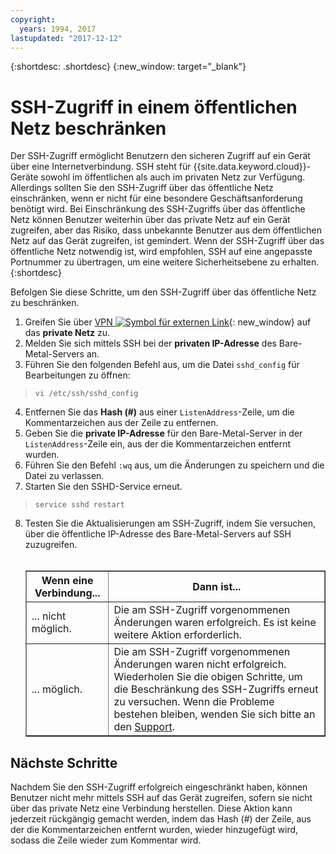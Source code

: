 ```yaml
---
copyright:
  years: 1994, 2017
lastupdated: "2017-12-12"
---
```


{:shortdesc: .shortdesc}
{:new_window: target="_blank"}

# SSH-Zugriff in einem öffentlichen Netz beschränken

Der SSH-Zugriff ermöglicht Benutzern den sicheren Zugriff auf ein Gerät über eine Internetverbindung. SSH steht für {{site.data.keyword.cloud}}-Geräte sowohl im öffentlichen als auch im privaten Netz zur Verfügung. Allerdings sollten Sie den SSH-Zugriff über das öffentliche Netz einschränken, wenn er nicht für eine besondere Geschäftsanforderung benötigt wird. Bei Einschränkung des SSH-Zugriffs über das öffentliche Netz können Benutzer weiterhin über das private Netz auf ein Gerät zugreifen, aber das Risiko, dass unbekannte Benutzer aus dem öffentlichen Netz auf das Gerät zugreifen, ist gemindert. Wenn der SSH-Zugriff über das öffentliche Netz notwendig ist, wird empfohlen, SSH auf eine angepasste Portnummer zu übertragen, um eine weitere Sicherheitsebene zu erhalten.
{:shortdesc}

Befolgen Sie diese Schritte, um den SSH-Zugriff über das öffentliche Netz zu beschränken.
1. Greifen Sie über [VPN ![Symbol für externen Link](../../icons/launch-glyph.svg "Symbol für externen Link")](http://www.softlayer.com/vpn-access){: new_window} auf das **private Netz** zu.
2. Melden Sie sich mittels SSH bei der **privaten IP-Adresse** des Bare-Metal-Servers an.
3. Führen Sie den folgenden Befehl aus, um die Datei `sshd_config` für Bearbeitungen zu öffnen:
  > `vi /etc/ssh/sshd_config`
4. Entfernen Sie das **Hash (#)** aus einer `ListenAddress`-Zeile, um die Kommentarzeichen aus der Zeile zu entfernen.
5. Geben Sie die **private IP-Adresse** für den Bare-Metal-Server in der `ListenAddress`-Zeile ein, aus der die Kommentarzeichen entfernt wurden.
6. Führen Sie den Befehl `:wq` aus, um die Änderungen zu speichern und die Datei zu verlassen.
7. Starten Sie den SSHD-Service erneut.
  > `service sshd restart`
8. Testen Sie die Aktualisierungen am SSH-Zugriff, indem Sie versuchen, über die öffentliche IP-Adresse des Bare-Metal-Servers auf SSH zuzugreifen.<br><br><table border="1"><tr><th>Wenn eine Verbindung...</th><th>Dann ist...</th></tr><tr><td>... nicht möglich.</td><td>Die am SSH-Zugriff vorgenommenen Änderungen waren erfolgreich. Es ist keine weitere Aktion erforderlich.</td></tr><tr><td>... möglich.</td><td>Die am SSH-Zugriff vorgenommenen Änderungen waren nicht erfolgreich. Wiederholen Sie die obigen Schritte, um die Beschränkung des SSH-Zugriffs erneut zu versuchen. Wenn die Probleme bestehen bleiben, wenden Sie sich bitte an den [Support](https://control.softlayer.com/).</td></tr></table>

## Nächste Schritte

Nachdem Sie den SSH-Zugriff erfolgreich eingeschränkt haben, können Benutzer nicht mehr mittels SSH auf das Gerät zugreifen, sofern sie nicht über das private Netz eine Verbindung herstellen. Diese Aktion kann jederzeit rückgängig gemacht werden, indem das Hash (#) der Zeile, aus der die Kommentarzeichen entfernt wurden, wieder hinzugefügt wird, sodass die Zeile wieder zum Kommentar wird.
